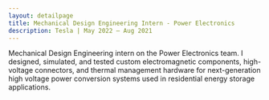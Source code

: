 ```yaml
---
layout: detailpage
title: Mechanical Design Engineering Intern - Power Electronics
description: Tesla | May 2022 — Aug 2021
---
```


Mechanical Design Engineering intern on the Power Electronics team. I designed, simulated, and tested custom electromagnetic components, high-voltage connectors, and thermal management hardware for next-generation high voltage power conversion systems used in residential energy storage applications.